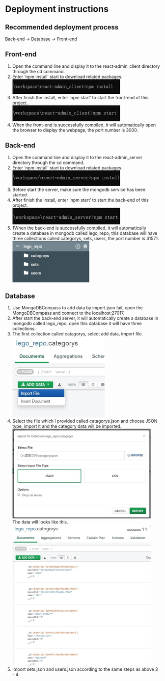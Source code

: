# Deployment instructions

## Recommended deployment process
[Back-end](#Back-end) -> [Database](#Database) -> [Front-end](#Front-end)

## Front-end
1. Open the command line and display it to the react-admin_client directory through the cd command.
2. Enter ‘npm install’ start to download related packages.<br>
![D1.jpg](images/D/D1.jpg)
3. After finish the install, enter ‘npm start’ to start the front-end of this project.<br>
![D2.jpg](images/D/D2.jpg)
4. When the front-end is successfully compiled, it will automatically open the browser to display the webpage, the port number is 3000.

## Back-end
1. Open the command line and display it to the react-admin_server directory through the cd command.
2. Enter ‘npm install’ start to download related packages.<br>
![D3.jpg](images/D/D3.jpg)
3. Before start the server, make sure the mongodb service has been started.
4. After finish the install, enter ‘npm start’ to start the back-end of this project.<br>
![D4.jpg](images/D/D4.jpg)
5. 1When the back-end is successfully compiled, it will automatically create a database in mongodb called lego_repo, this database will have three collections called categorys, sets, users, the port number is 41571.<br>
![D5.jpg](images/D/D5.jpg)

## Database
1. Use MongoDBCompass to add data by import json fail, open the MongoDBCompass and connect to the localhost:27017.
2. After start the back-end server, it will automatically create a database in mongodb called lego_repo, open this database it will have three collections.
3. The first collection called catagorys, select add data, import file.<br>
![D6.jpg](images/D/D6.jpg)
4. Select the file which I provided called catagorys.json and choose JSON type, import it and the category data will be imported.<br>
![D7.jpg](images/D/D7.jpg)<br>
The data will looks like this.<br>
![D8.jpg](images/D/D8.jpg)
5. Import sets.json and users.json according to the same steps as above 3 - 4.